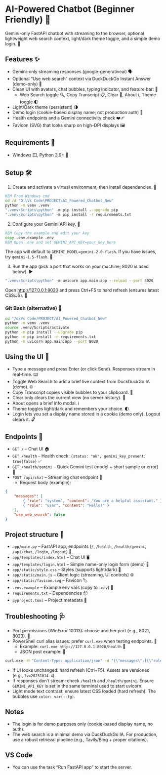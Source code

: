 # AI-Powered Chatbot (Beginner Friendly) 🤖

Gemini-only FastAPI chatbot with streaming to the browser, optional lightweight web search context, light/dark theme toggle, and a simple demo login. 🚀

## Features ✨
- Gemini-only streaming responses (google-generativeai) 🗣️
- Optional “Use web search” context via DuckDuckGo Instant Answer (demo-only) 🔎
- Clean UI with avatars, chat bubbles, typing indicator, and feature bar: 🎨
	- Web Search toggle 🔍, Copy Transcript 📋, Clear 🧹, About ℹ️, Theme toggle 🌓
- Light/Dark theme (persistent) 🌗
- Demo login (cookie-based display name; not production auth) 🔐
- Health endpoints and a Gemini connectivity check ❤️‍🩹
- Favicon (SVG) that looks sharp on high-DPI displays 🖼️

## Requirements 🧰
- Windows 🪟, Python 3.9+ 🐍

## Setup 🛠️

1) Create and activate a virtual environment, then install dependencies. 🧩

```cmd
REM From Windows cmd
cd /d "D:\Vs Code\PROJECT\AI_Powered_Chatbot_New"
python -m venv .venv
".venv\Scripts\python" -m pip install --upgrade pip
".venv\Scripts\python" -m pip install -r requirements.txt
```

2) Configure your Gemini API key. 🔑

```cmd
REM Copy the example and edit your key
copy .env.example .env
REM Open .env and set GEMINI_API_KEY=your_key_here
```

The app will default to `GEMINI_MODEL=gemini-2.0-flash`. If you have issues, try `gemini-1.5-flash`. 🧪

3) Run the app (pick a port that works on your machine; 8020 is used below). ▶️

```cmd
".venv\Scripts\python" -m uvicorn app.main:app --reload --port 8020
```

Open http://127.0.0.1:8020 and press Ctrl+F5 to hard refresh (ensures latest CSS/JS). 🔁

### Git Bash (alternative) 🐚
```bash
cd "/d/Vs Code/PROJECT/AI_Powered_Chatbot_New"
python -m venv .venv
source .venv/Scripts/activate
python -m pip install --upgrade pip
python -m pip install -r requirements.txt
python -m uvicorn app.main:app --port 8020
```

## Using the UI 💬
- Type a message and press Enter (or click Send). Responses stream in real-time. ⌨️
- Toggle Web Search to add a brief live context from DuckDuckGo IA (demo). 🌐
- Copy Transcript copies visible bubbles to your clipboard. 📄
- Clear only clears the current view (no server history). 🧽
- About opens a brief info modal. ℹ️
- Theme toggles light/dark and remembers your choice. 🌓
- Login lets you set a display name stored in a cookie (demo only). Logout clears it. 🔓

## Endpoints 🚪
- `GET /` – Chat UI 🏠
- `GET /health` – Health check: `{status: "ok", gemini_key_present: true|false}` ✅
- `GET /health/gemini` – Quick Gemini test (model + short sample or error) 🔬
- `POST /api/chat` – Streaming chat endpoint 📨
	- Request body (example):

```json
{
	"messages": [
		{ "role": "system", "content": "You are a helpful assistant." },
		{ "role": "user", "content": "Hello!" }
	],
	"use_web_search": false
}
```

## Project structure 📁
- `app/main.py` – FastAPI app, endpoints (`/`, `/health`, `/health/gemini`, `/api/chat`, `/login`, `/logout`) 🧭
- `app/templates/index.html` – Chat UI 🖥️
- `app/templates/login.html` – Simple name-only login form (demo) 🔑
- `app/static/style.css` – Styles (supports light/dark) 🎨
- `app/static/main.js` – Client logic (streaming, UI controls) ⚙️
- `app/static/favicon.svg` – Favicon 🏷️
- `.env.example` – Example env vars (copy to `.env`) 📄
- `requirements.txt` – Dependencies 📦
- `pyproject.toml` – Project metadata 🧾

## Troubleshooting 🩺
- Port permissions (WinError 10013): choose another port (e.g., 8021, 8023). 🚫
- PowerShell curl alias issues: prefer `curl.exe` when testing endpoints. 🧭
	- Example: `curl.exe http://127.0.0.1:8020/health` 🔎
	- JSON post example: 📨

```cmd
curl.exe -H "Content-Type: application/json" -d "{\"messages\":[{\"role\":\"user\",\"content\":\"Hello!\"}],\"use_web_search\":false}" http://127.0.0.1:8020/api/chat
```

- If UI looks unchanged: hard refresh (Ctrl+F5). Assets are versioned (e.g., `?v=20251014-4`).
- If responses don’t stream: check `/health` and `/health/gemini`. Ensure `GEMINI_API_KEY` is set in the same terminal used to start uvicorn.
- Light mode text contrast: ensure latest CSS loaded (hard refresh). The bubbles use `color: var(--fg)`.

## Notes
- The login is for demo purposes only (cookie-based display name, no auth).
- The web search is a minimal demo via DuckDuckGo IA. For production, use a robust retrieval pipeline (e.g., Tavily/Bing + proper citations).

## VS Code
- You can use the task “Run FastAPI app” to start the server.
